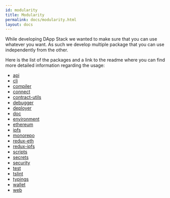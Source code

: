 ```yaml
---
id: modularity
title: Modularity
permalink: docs/modularity.html
layout: docs
---
```


While developing DApp Stack we wanted to make sure that you can use whatever you want.
As such we develop multiple package that you can use independently from the other.

Here is the list of the packages and a link to the readme where you can find more detailed information
regarding the usage:

* [api](https://github.com/Dapp-Stack/Dapp-Stack/tree/master/packages/api)
* [cli](https://github.com/Dapp-Stack/Dapp-Stack/tree/master/packages/cli)
* [compiler](https://github.com/Dapp-Stack/Dapp-Stack/tree/master/packages/compiler)
* [connect](https://github.com/Dapp-Stack/Dapp-Stack/tree/master/packages/connect)
* [contract-utils](https://github.com/Dapp-Stack/Dapp-Stack/tree/master/packages/contract-utils)
* [debugger](https://github.com/Dapp-Stack/Dapp-Stack/tree/master/packages/debugger)
* [deployer](https://github.com/Dapp-Stack/Dapp-Stack/tree/master/packages/deployer)
* [doc](https://github.com/Dapp-Stack/Dapp-Stack/tree/master/packages/doc)
* [environment](https://github.com/Dapp-Stack/Dapp-Stack/tree/master/packages/environment)
* [ethereum](https://github.com/Dapp-Stack/Dapp-Stack/tree/master/packages/ethereum)
* [ipfs](https://github.com/Dapp-Stack/Dapp-Stack/tree/master/packages/ipfs)
* [monorepo](https://github.com/Dapp-Stack/Dapp-Stack/tree/master/packages/monorepo)
* [redux-eth](https://github.com/Dapp-Stack/Dapp-Stack/tree/master/packages/redux-eth)
* [redux-ipfs](https://github.com/Dapp-Stack/Dapp-Stack/tree/master/packages/redux-ipfs)
* [scripts](https://github.com/Dapp-Stack/Dapp-Stack/tree/master/packages/scripts)
* [secrets](https://github.com/Dapp-Stack/Dapp-Stack/tree/master/packages/secrets)
* [security](https://github.com/Dapp-Stack/Dapp-Stack/tree/master/packages/security)
* [test](https://github.com/Dapp-Stack/Dapp-Stack/tree/master/packages/test)
* [tslint](https://github.com/Dapp-Stack/Dapp-Stack/tree/master/packages/-configtslint)
* [typings](https://github.com/Dapp-Stack/Dapp-Stack/tree/master/packages/typings)
* [wallet](https://github.com/Dapp-Stack/Dapp-Stack/tree/master/packages/wallet)
* [web](https://github.com/Dapp-Stack/Dapp-Stack/tree/master/packages/web)
